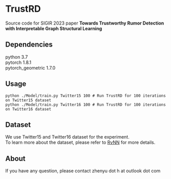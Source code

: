 # TrustRD
Source code for SIGIR 2023 paper **Towards Trustworthy Rumor Detection with Interpretable Graph
Structural Learning**

## Dependencies
python 3.7    
pytorch 1.8.1   
pytorch_geometric 1.7.0 


## Usage

```
python ./Model/train.py Twitter15 100 # Run TrustRD for 100 iterations on Twitter15 dataset
python ./Model/train.py Twitter16 100 # Run TrustRD for 100 iterations on Twitter16 dataset
```

## Dataset
We use Twitter15 and Twitter16 dataset for the experiment.    
To learn more about the dataset, please refer to [RvNN](https://github.com/majingCUHK/Rumor_RvNN) for more details.

## About
If you have any question, please contact zhenyu dot h at outlook dot com 





